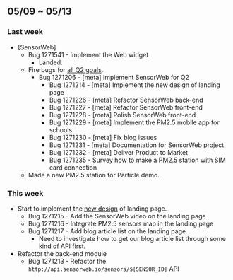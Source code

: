 ## 05/09 ~ 05/13 ##

### Last week
* [SensorWeb]
  - Bug 1271541 - Implement the Web widget
    - Landed.
  - Fire bugs for [all Q2 goals][Q2 Goals].
    - Bug 1271206 - [meta] Implement SensorWeb for Q2
      - Bug 1271214 - [meta] Implement the new design of landing page
      - Bug 1271226 - [meta] Refactor SensorWeb back-end
      - Bug 1271227 - [meta] Refactor SensorWeb front-end
      - Bug 1271228 - [meta] Polish SensorWeb front-end
      - Bug 1271229 - [meta] Implement the PM2.5 mobile app for schools
      - Bug 1271230 - [meta] Fix blog issues 
      - Bug 1271231 - [meta] Documentation for SensorWeb project
      - Bug 1271232 - [meta] Deliver Product to Market
      - Bug 1271235 - Survey how to make a PM2.5 station with SIM card connection
  - Made a new PM2.5 station for Particle demo.

### This week
  - Start to implement the [new design][New Design] of landing page.
    - Bug 1271215 - Add the SensorWeb video on the landing page
    - Bug 1271216 - Integrate PM2.5 sensors map in the landing page
    - Bug 1271217 - Add blog article list on the landing page
      - Need to investigate how to get our blog article list through some kind of API first.
  - Refactor the back-end module
    - Bug 1271213 - Refactor the `http://api.sensorweb.io/sensors/${SENSOR_ID}` API

[New Design]: https://github.com/sensor-web/sensorweb-design/blob/master/Screens/Home.png
[Q2 Goals]: https://bugzilla.mozilla.org/show_bug.cgi?id=1271205#c1
